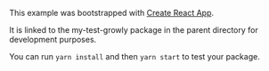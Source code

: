 This example was bootstrapped with [Create React App](https://github.com/facebook/create-react-app).

It is linked to the my-test-growly package in the parent directory for development purposes.

You can run `yarn install` and then `yarn start` to test your package.
